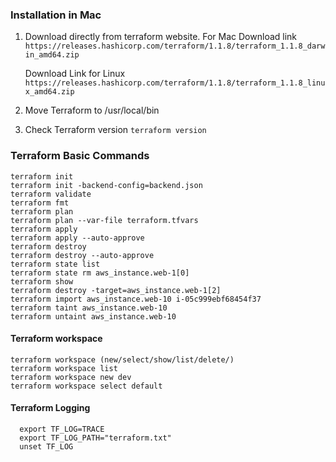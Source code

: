 ### Installation in Mac

1. Download directly from terraform website. For Mac
Download link ```https://releases.hashicorp.com/terraform/1.1.8/terraform_1.1.8_darwin_amd64.zip```  

   Download Link for Linux ```https://releases.hashicorp.com/terraform/1.1.8/terraform_1.1.8_linux_amd64.zip ```

2. Move Terraform to /usr/local/bin

3. Check Terraform version ```terraform version```

### Terraform Basic Commands
```
terraform init
terraform init -backend-config=backend.json
terraform validate
terraform fmt
terraform plan
terraform plan --var-file terraform.tfvars
terraform apply
terraform apply --auto-approve
terraform destroy
terraform destroy --auto-approve
terraform state list
terraform state rm aws_instance.web-1[0] 
terraform show
terraform destroy -target=aws_instance.web-1[2]
terraform import aws_instance.web-10 i-05c999ebf68454f37
terraform taint aws_instance.web-10
terraform untaint aws_instance.web-10
```

#### Terraform workspace
```
terraform workspace (new/select/show/list/delete/)
terraform workspace list
terraform workspace new dev
terraform workspace select default

```
#### Terraform Logging
```
  export TF_LOG=TRACE
  export TF_LOG_PATH="terraform.txt"
  unset TF_LOG
```